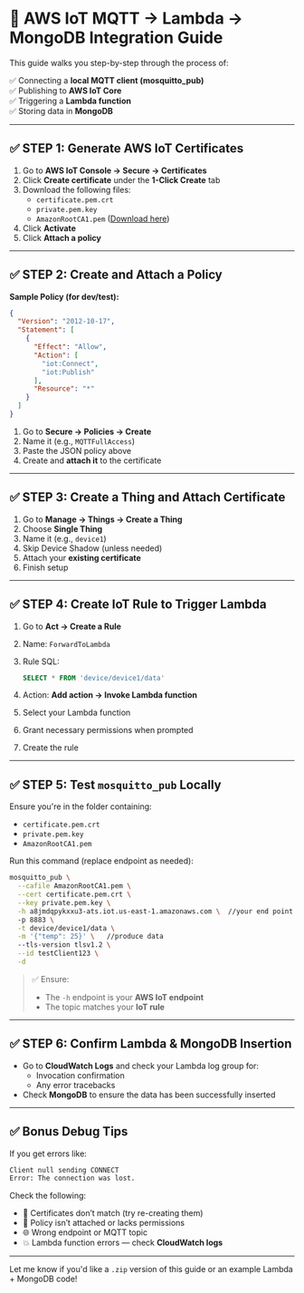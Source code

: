 

# 🚀 AWS IoT MQTT → Lambda → MongoDB Integration Guide

This guide walks you step-by-step through the process of:

✅ Connecting a **local MQTT client (mosquitto_pub)**  
✅ Publishing to **AWS IoT Core**  
✅ Triggering a **Lambda function**  
✅ Storing data in **MongoDB**

---

## ✅ STEP 1: Generate AWS IoT Certificates

1. Go to **AWS IoT Console → Secure → Certificates**  
2. Click **Create certificate** under the **1-Click Create** tab  
3. Download the following files:
   - `certificate.pem.crt`
   - `private.pem.key`
   - `AmazonRootCA1.pem` ([Download here](https://www.amazontrust.com/repository/AmazonRootCA1.pem))
4. Click **Activate**
5. Click **Attach a policy**

---

## ✅ STEP 2: Create and Attach a Policy

**Sample Policy (for dev/test):**

```json
{
  "Version": "2012-10-17",
  "Statement": [
    {
      "Effect": "Allow",
      "Action": [
        "iot:Connect",
        "iot:Publish"
      ],
      "Resource": "*"
    }
  ]
}
```

1. Go to **Secure → Policies → Create**
2. Name it (e.g., `MQTTFullAccess`)
3. Paste the JSON policy above
4. Create and **attach it** to the certificate

---

## ✅ STEP 3: Create a Thing and Attach Certificate

1. Go to **Manage → Things → Create a Thing**
2. Choose **Single Thing**
3. Name it (e.g., `device1`)
4. Skip Device Shadow (unless needed)
5. Attach your **existing certificate**
6. Finish setup

---

## ✅ STEP 4: Create IoT Rule to Trigger Lambda

1. Go to **Act → Create a Rule**
2. Name: `ForwardToLambda`
3. Rule SQL:

   ```sql
   SELECT * FROM 'device/device1/data'
   ```

4. Action: **Add action → Invoke Lambda function**
5. Select your Lambda function
6. Grant necessary permissions when prompted
7. Create the rule

---

## ✅ STEP 5: Test `mosquitto_pub` Locally

Ensure you're in the folder containing:

- `certificate.pem.crt`
- `private.pem.key`
- `AmazonRootCA1.pem`

Run this command (replace endpoint as needed):

```bash
mosquitto_pub \
  --cafile AmazonRootCA1.pem \
  --cert certificate.pem.crt \
  --key private.pem.key \
  -h a8jmdqpykxxu3-ats.iot.us-east-1.amazonaws.com \  //your end point
  -p 8883 \
  -t device/device1/data \
  -m '{"temp": 25}' \   //produce data
  --tls-version tlsv1.2 \
  --id testClient123 \
  -d
```

> ✅ Ensure:
> - The `-h` endpoint is your **AWS IoT endpoint**
> - The topic matches your **IoT rule**

---

## ✅ STEP 6: Confirm Lambda & MongoDB Insertion

- Go to **CloudWatch Logs** and check your Lambda log group for:
  - Invocation confirmation
  - Any error tracebacks
- Check **MongoDB** to ensure the data has been successfully inserted

---

## ✅ Bonus Debug Tips

If you get errors like:

```bash
Client null sending CONNECT
Error: The connection was lost.
```

Check the following:

- 🔁 Certificates don’t match (try re-creating them)
- 📜 Policy isn’t attached or lacks permissions
- 🌐 Wrong endpoint or MQTT topic
- 💥 Lambda function errors — check **CloudWatch logs**

---

Let me know if you'd like a `.zip` version of this guide or an example Lambda + MongoDB code!

